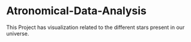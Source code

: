 # Atronomical-Data-Analysis
This Project has visualization related to the different stars present in our universe. 
